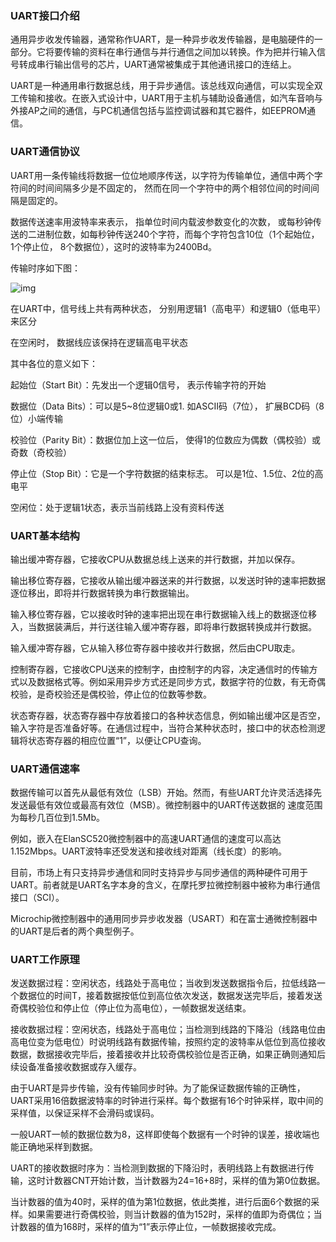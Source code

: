 ### **UART接口介绍**

通用异步收发传输器，通常称作UART，是一种异步收发传输器，是电脑硬件的一部分。它将要传输的资料在串行通信与并行通信之间加以转换。作为把并行输入信号转成串行输出信号的芯片，UART通常被集成于其他通讯接口的连结上。

UART是一种通用串行数据总线，用于异步通信。该总线双向通信，可以实现全双工传输和接收。在嵌入式设计中，UART用于主机与辅助设备通信，如汽车音响与外接AP之间的通信，与PC机通信包括与监控调试器和其它器件，如EEPROM通信。

### **UART通信协议**

UART用一条传输线将数据一位位地顺序传送，以字符为传输单位，通信中两个字符间的时间间隔多少是不固定的， 然而在同一个字符中的两个相邻位间的时间间隔是固定的。

数据传送速率用波特率来表示， 指单位时间内载波参数变化的次数， 或每秒钟传送的二进制位数，如每秒钟传送240个字符，而每个字符包含10位（1个起始位， 1个停止位， 8个数据位），这时的波特率为2400Bd。

传输时序如下图：

![img](https://img2020.cnblogs.com/blog/1943620/202111/1943620-20211119154408032-135226384.png)

在UART中，信号线上共有两种状态， 分别用逻辑1（高电平）和逻辑0（低电平）来区分

在空闲时， 数据线应该保持在逻辑高电平状态

其中各位的意义如下：

起始位（Start Bit）：先发出一个逻辑0信号， 表示传输字符的开始

数据位（Data Bits）：可以是5~8位逻辑0或1. 如ASCII码（7位）， 扩展BCD码（8位）小端传输

校验位（Parity Bit）：数据位加上这一位后， 使得1的位数应为偶数（偶校验）或奇数（奇校验）

停止位（Stop Bit）：它是一个字符数据的结束标志。 可以是1位、1.5位、2位的高电平

空闲位：处于逻辑1状态，表示当前线路上没有资料传送

### **UART基本结构**

输出缓冲寄存器，它接收CPU从数据总线上送来的并行数据，并加以保存。

输出移位寄存器，它接收从输出缓冲器送来的并行数据，以发送时钟的速率把数据逐位移出，即将并行数据转换为串行数据输出。

输入移位寄存器，它以接收时钟的速率把出现在串行数据输入线上的数据逐位移入，当数据装满后，并行送往输入缓冲寄存器，即将串行数据转换成并行数据。

输入缓冲寄存器，它从输入移位寄存器中接收并行数据，然后由CPU取走。

控制寄存器，它接收CPU送来的控制字，由控制字的内容，决定通信时的传输方式以及数据格式等。例如采用异步方式还是同步方式，数据字符的位数，有无奇偶校验，是奇校验还是偶校验，停止位的位数等参数。

状态寄存器，状态寄存器中存放着接口的各种状态信息，例如输出缓冲区是否空，输入字符是否准备好等。在通信过程中，当符合某种状态时，接口中的状态检测逻辑将状态寄存器的相应位置“1”，以便让CPU查询。

### **UART通信速率**

数据传输可以首先从最低有效位（LSB）开始。然而，有些UART允许灵活选择先发送最低有效位或最高有效位（MSB）。微控制器中的UART传送数据的 速度范围为每秒几百位到1.5Mb。

例如，嵌入在ElanSC520微控制器中的高速UART通信的速度可以高达1.152Mbps。UART波特率还受发送和接收线对距离（线长度）的影响。

目前，市场上有只支持异步通信和同时支持异步与同步通信的两种硬件可用于UART。前者就是UART名字本身的含义，在摩托罗拉微控制器中被称为串行通信 接口（SCI）。

Microchip微控制器中的通用同步异步收发器（USART）和在富士通微控制器中的UART是后者的两个典型例子。

### **UART工作原理**

发送数据过程：空闲状态，线路处于高电位；当收到发送数据指令后，拉低线路一个数据位的时间T，接着数据按低位到高位依次发送，数据发送完毕后，接着发送奇偶校验位和停止位（停止位为高电位），一帧数据发送结束。

接收数据过程：空闲状态，线路处于高电位；当检测到线路的下降沿（线路电位由高电位变为低电位）时说明线路有数据传输，按照约定的波特率从低位到高位接收数据，数据接收完毕后，接着接收并比较奇偶校验位是否正确，如果正确则通知后续设备准备接收数据或存入缓存。

由于UART是异步传输，没有传输同步时钟。为了能保证数据传输的正确性，UART采用16倍数据波特率的时钟进行采样。每个数据有16个时钟采样，取中间的采样值，以保证采样不会滑码或误码。

一般UART一帧的数据位数为8，这样即使每个数据有一个时钟的误差，接收端也能正确地采样到数据。

UART的接收数据时序为：当检测到数据的下降沿时，表明线路上有数据进行传输，这时计数器CNT开始计数，当计数器为24=16+8时，采样的值为第0位数据。

当计数器的值为40时，采样的值为第1位数据，依此类推，进行后面6个数据的采样。如果需要进行奇偶校验，则当计数器的值为152时，采样的值即为奇偶位；当计数器的值为168时，采样的值为“1”表示停止位，一帧数据接收完成。
